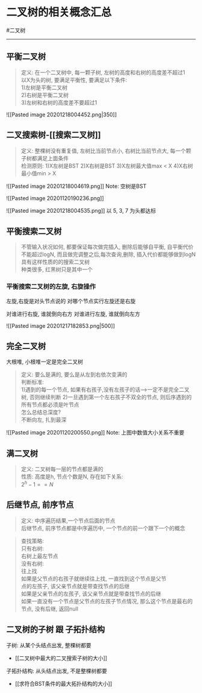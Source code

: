 #  二叉树的相关概念汇总


#二叉树 

---


## 平衡二叉树

>定义: 在一个二叉树中, 每一颗子树, 左树的高度和右树的高度差不超过1  
以X为头的树, 要满足平衡性, 要满足以下条件:  
1)左树是平衡二叉树  
2)右树是平衡二叉树  
3)左树和右树的高度差不要超过1  

![[Pasted image 20201218004452.png|350]]

## 二叉搜索树-[[搜索二叉树]]
>定义: 整棵树没有重复值, 左树比当前节点小, 右树比当前节点大, 每一个颗子树都满足上面条件  
检测原则:
1)X左树是BST
2)X右树是BST
3)X左树最大值max < X
4)X右树最小值min  > X  

![[Pasted image 20201218004619.png]]
Note: 空树是BST

![[Pasted image 20201120190236.png]]

![[Pasted image 20201218004535.png]]
以 5, 3, 7 为头都达标




## 平衡搜索二叉树

>不管输入状况如何, 都要保证每次做完插入, 删除后能够自平衡, 
自平衡代价不能超过logN, 而且做完调整之后,每次查询,删除, 插入代价都能够做到logN
具有这样性质的的搜索二叉树  
种类很多, 红黑树只是其中一个

### 平衡搜索二叉树的左旋, 右旋操作
左旋,右旋是对头节点说的
对哪个节点实行左旋还是右旋

对谁进行右旋, 谁就倒向右方
对谁进行左旋, 谁就倒向左方


![[Pasted image 20201217182853.png|500]]

## 完全二叉树

大根堆, 小根堆一定是完全二叉树

>定义: 要么是满的, 要么是从左到右依次变满的  
判断标准:  
1)遇到的每一个节点, 如果有右孩子,没有左孩子的话-->一定不是完全二叉树, 否则继续判断 2)一旦遇到第一个左右孩子不双全的节点, 则后序遇到的所有节点都必须是叶节点  
怎么总结总深度?  
不断向左, 扎到最深

![[Pasted image 20201120200550.png]]
Note: 上图中数值大小关系不重要

## 满二叉树

>定义: 二叉树每一层的节点都是满的  
性质: 高度是h, 节点个数是N, 存在如下关系:  
$2^h -1 == N$


## 后继节点, 前序节点
>定义: 中序遍历结果,一个节点后面的节点  
  后继节点, 前序节点都是中序遍历中, 一个节点的前一个跟下一个的概念  

>查找策略:   
  只有右树:   
  右树上最左节点  
  没有右树:  
  往上找  
  如果是父节点的右孩子就继续往上找, 一直找到这个节点是父节  
  点的左孩子, 该父亲节点就是带查找节点的后继  
  如果是父亲节点的左孩子, 该父亲节点就是带查找节点的后继  
  如果一直没有一个节点是父节点的左孩子节点情况, 那么这个节点是最右的节点, 没有后继, 返回null

   
## 二叉树的子树 跟 子拓扑结构


子树: 从某个头结点出发, 整棵树都要   
 - [[二叉树中最大的二叉搜索子树的大小]]   
    
子拓扑结构: 从头结点出发, 不是整棵树都要

- [[求符合BST条件的最大拓扑结构的大小]]
    